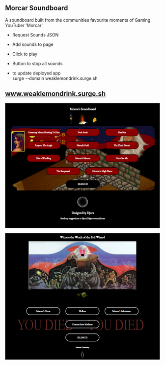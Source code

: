 ## Morcar Soundboard

A soundboard built from the communities favourite moments of Gaming YouTuber 'Morcar'  

* Request Sounds JSON
* Add sounds to page
* Click to play
* Button to stop all sounds

* to update deployed app  
surge --domain weaklemondrink.surge.sh
  
## www.weaklemondrink.surge.sh
  
![Front Page](./images/front_page.png)
  
![Secret Page](./images/rage_page.png)
